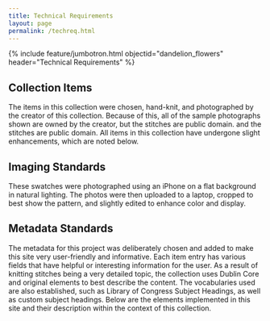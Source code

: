 ```yaml
---
title: Technical Requirements
layout: page
permalink: /techreq.html
---
```

{% include feature/jumbotron.html objectid="dandelion_flowers" header="Technical Requirements" %}

## Collection Items
The items in this collection were chosen, hand-knit, and photographed by the creator of this collection. Because of this, all of the sample photographs shown are owned by the creator, but the stitches are public domain. and the stitches are public domain. All items in this collection have undergone slight enhancements, which are noted below. 

## Imaging Standards
These swatches were photographed using an iPhone on a flat background in natural lighting. The photos were then uploaded to a laptop, cropped to best show the pattern, and slightly edited to enhance color and display.  

## Metadata Standards
The metadata for this project was deliberately chosen and added to make this site very user-friendly and informative. Each item entry has various fields that have helpful or interesting information for the user. As a result of knitting stitches being a very detailed topic, the collection uses Dublin Core and original elements to best describe the content. The vocabularies used are also established, such as Library of Congress Subject Headings, as well as custom subject headings. 
Below are the elements implemented in this site and their description within the context of this collection. 
